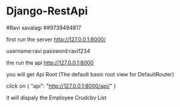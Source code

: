 # Django-RestApi
#Ravi savalagi ##9739494817

first run the server
http://127.0.0.1:8000/

username:ravi
password:ravi1234

the run the api
http://127.0.0.1:8000

you will get Api Root (The default basic root view for DefaultRouter)


click on
 {
    "api": "http://127.0.0.1:8000/api/"
}

it will dispaly the Employee Crudcbv List
